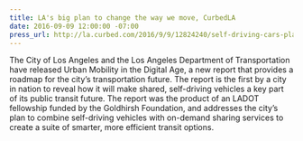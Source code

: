 ```yaml
---
title: LA's big plan to change the way we move, CurbedLA
date: 2016-09-09 12:00:00 -07:00
press_url: http://la.curbed.com/2016/9/9/12824240/self-driving-cars-plan-los-angeles
---
```


The City of Los Angeles and the Los Angeles Department of Transportation have released Urban Mobility in the Digital Age, a new report that provides a roadmap for the city’s transportation future. The report is the first by a city in nation to reveal how it will make shared, self-driving vehicles a key part of its public transit future. The report was the product of an LADOT fellowship funded by the Goldhirsh Foundation, and addresses the city’s plan to combine self-driving vehicles with on-demand sharing services to create a suite of smarter, more efficient transit options.
